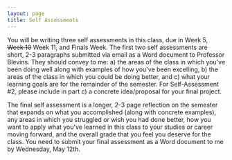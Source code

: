 ```yaml
---
layout: page
title: Self Assessments
---
```


You will be writing three self assessments in this class, due in Week 5, ~~Week 10~~ Week 11, and Finals Week. The first two self assessments are short, 2-3 paragraphs submitted via email as a Word document to Professor Blevins. They should convey to me: a) the areas of the class in which you've been doing well along with examples of how you've been excelling, b) the areas of the class in which you could be doing better, and c) what your learning goals are for the remainder of the semester. For Self-Assessment #2, please include in part c) a concrete idea/proposal for your final project. 

The final self assessment is a longer, 2-3 page reflection on the semester that expands on what you accomplished (along with concrete examples), any areas in which you struggled or wish you had done better, how you want to apply what you've learned in this class to your studies or career moving forward, and the overall grade that you feel you deserve for the class. You need to submit your final assessment as a Word document to me by Wednesday, May 12th. 

